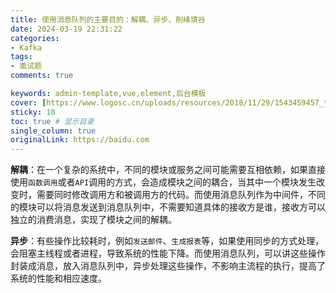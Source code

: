 ```yaml
---
title: 使用消息队列的主要目的：解耦、异步、削峰填谷
date: 2024-03-19 22:31:22
categories:
- Kafka
tags:
- 面试题
comments: true

keywords: admin-template,vue,element,后台模板
cover: [https://www.logosc.cn/uploads/resources/2018/11/29/1543459457_thumb.jpg]
sticky: 10
toc: true # 显示目录
single_column: true
originalLink: https://baidu.com
---
```

**解耦**：在一个复杂的系统中，不同的模块或服务之间可能需要互相依赖，如果直接使用`函数调用`或者`API`调用的方式，会造成模块之间的耦合，当其中一个模块发生改变时，需要同时修改调用方和被调用方的代码。而使用消息队列作为中间件，不同的模块可以将消息发送到消息队列中，不需要知道具体的接收方是谁，接收方可以独立的消费消息，实现了模块之间的解耦。


**异步**：有些操作比较耗时，例如`发送邮件`、`生成报表`等，如果使用同步的方式处理，会阻塞主线程或者进程，导致系统的性能下降。而使用消息队列，可以讲这些操作封装成消息，放入消息队列中，异步处理这些操作，不影响主流程的执行，提高了系统的性能和相应速度。